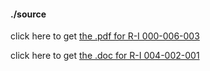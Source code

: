 #### ./source

click here to get [the .pdf for R-I 000-006-003](./R1_6_003.pdf)


click here to get [the .doc for R-I 004-002-001](./R1_4_2.rtf)
